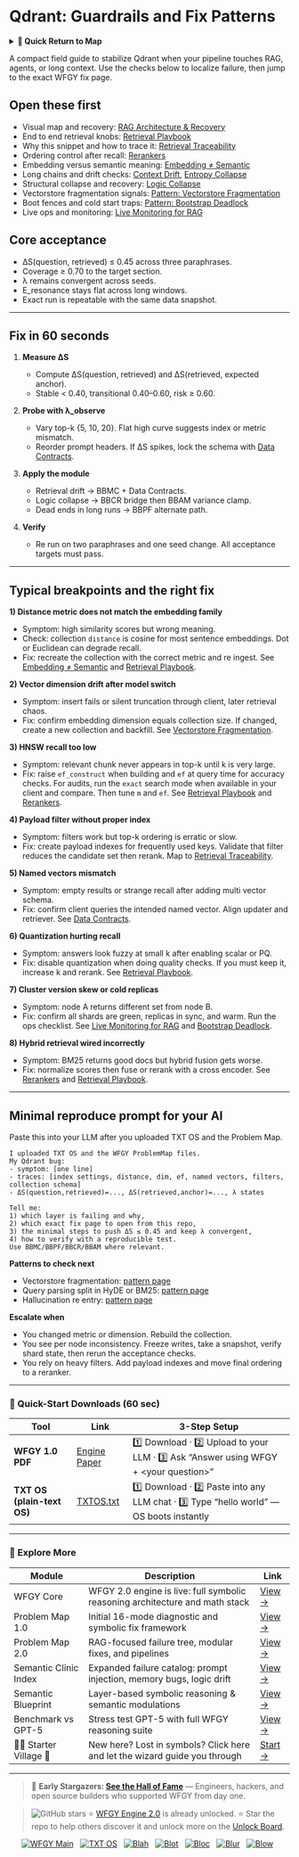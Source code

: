 # Qdrant: Guardrails and Fix Patterns

<details>
  <summary><strong>🧭 Quick Return to Map</strong></summary>

<br>

  > You are in a sub-page of **VectorDBs_and_Stores**.  
  > To reorient, go back here:  
  >
  > - [**VectorDBs_and_Stores** — vector indexes and storage backends](./README.md)  
  > - [**WFGY Global Fix Map** — main Emergency Room, 300+ structured fixes](../README.md)  
  > - [**WFGY Problem Map 1.0** — 16 reproducible failure modes](../../README.md)  
  >
  > Think of this page as a desk within a ward.  
  > If you need the full triage and all prescriptions, return to the Emergency Room lobby.
</details>


A compact field guide to stabilize Qdrant when your pipeline touches RAG, agents, or long context. Use the checks below to localize failure, then jump to the exact WFGY fix page.

## Open these first

* Visual map and recovery: [RAG Architecture & Recovery](https://github.com/onestardao/WFGY/blob/main/ProblemMap/rag-architecture-and-recovery.md)
* End to end retrieval knobs: [Retrieval Playbook](https://github.com/onestardao/WFGY/blob/main/ProblemMap/retrieval-playbook.md)
* Why this snippet and how to trace it: [Retrieval Traceability](https://github.com/onestardao/WFGY/blob/main/ProblemMap/retrieval-traceability.md)
* Ordering control after recall: [Rerankers](https://github.com/onestardao/WFGY/blob/main/ProblemMap/rerankers.md)
* Embedding versus semantic meaning: [Embedding ≠ Semantic](https://github.com/onestardao/WFGY/blob/main/ProblemMap/embedding-vs-semantic.md)
* Long chains and drift checks: [Context Drift](https://github.com/onestardao/WFGY/blob/main/ProblemMap/context-drift.md), [Entropy Collapse](https://github.com/onestardao/WFGY/blob/main/ProblemMap/entropy-collapse.md)
* Structural collapse and recovery: [Logic Collapse](https://github.com/onestardao/WFGY/blob/main/ProblemMap/logic-collapse.md)
* Vectorstore fragmentation signals: [Pattern: Vectorstore Fragmentation](https://github.com/onestardao/WFGY/blob/main/ProblemMap/patterns/pattern_vectorstore_fragmentation.md)
* Boot fences and cold start traps: [Pattern: Bootstrap Deadlock](https://github.com/onestardao/WFGY/blob/main/ProblemMap/patterns/pattern_bootstrap_deadlock.md)
* Live ops and monitoring: [Live Monitoring for RAG](https://github.com/onestardao/WFGY/blob/main/ProblemMap/ops/live_monitoring_rag.md)

## Core acceptance

* ΔS(question, retrieved) ≤ 0.45 across three paraphrases.
* Coverage ≥ 0.70 to the target section.
* λ remains convergent across seeds.
* E\_resonance stays flat across long windows.
* Exact run is repeatable with the same data snapshot.

---

## Fix in 60 seconds

1. **Measure ΔS**

   * Compute ΔS(question, retrieved) and ΔS(retrieved, expected anchor).
   * Stable < 0.40, transitional 0.40–0.60, risk ≥ 0.60.

2. **Probe with λ\_observe**

   * Vary top-k {5, 10, 20}. Flat high curve suggests index or metric mismatch.
   * Reorder prompt headers. If ΔS spikes, lock the schema with [Data Contracts](https://github.com/onestardao/WFGY/blob/main/ProblemMap/data-contracts.md).

3. **Apply the module**

   * Retrieval drift → BBMC + Data Contracts.
   * Logic collapse → BBCR bridge then BBAM variance clamp.
   * Dead ends in long runs → BBPF alternate path.

4. **Verify**

   * Re run on two paraphrases and one seed change. All acceptance targets must pass.

---

## Typical breakpoints and the right fix

**1) Distance metric does not match the embedding family**

* Symptom: high similarity scores but wrong meaning.
* Check: collection `distance` is cosine for most sentence embeddings. Dot or Euclidean can degrade recall.
* Fix: recreate the collection with the correct metric and re ingest. See [Embedding ≠ Semantic](https://github.com/onestardao/WFGY/blob/main/ProblemMap/embedding-vs-semantic.md) and [Retrieval Playbook](https://github.com/onestardao/WFGY/blob/main/ProblemMap/retrieval-playbook.md).

**2) Vector dimension drift after model switch**

* Symptom: insert fails or silent truncation through client, later retrieval chaos.
* Fix: confirm embedding dimension equals collection size. If changed, create a new collection and backfill. See [Vectorstore Fragmentation](https://github.com/onestardao/WFGY/blob/main/ProblemMap/patterns/pattern_vectorstore_fragmentation.md).

**3) HNSW recall too low**

* Symptom: relevant chunk never appears in top-k until k is very large.
* Fix: raise `ef_construct` when building and `ef` at query time for accuracy checks. For audits, run the `exact` search mode when available in your client and compare. Then tune `m` and `ef`. See [Retrieval Playbook](https://github.com/onestardao/WFGY/blob/main/ProblemMap/retrieval-playbook.md) and [Rerankers](https://github.com/onestardao/WFGY/blob/main/ProblemMap/rerankers.md).

**4) Payload filter without proper index**

* Symptom: filters work but top-k ordering is erratic or slow.
* Fix: create payload indexes for frequently used keys. Validate that filter reduces the candidate set then rerank. Map to [Retrieval Traceability](https://github.com/onestardao/WFGY/blob/main/ProblemMap/retrieval-traceability.md).

**5) Named vectors mismatch**

* Symptom: empty results or strange recall after adding multi vector schema.
* Fix: confirm client queries the intended named vector. Align updater and retriever. See [Data Contracts](https://github.com/onestardao/WFGY/blob/main/ProblemMap/data-contracts.md).

**6) Quantization hurting recall**

* Symptom: answers look fuzzy at small k after enabling scalar or PQ.
* Fix: disable quantization when doing quality checks. If you must keep it, increase k and rerank. See [Retrieval Playbook](https://github.com/onestardao/WFGY/blob/main/ProblemMap/retrieval-playbook.md).

**7) Cluster version skew or cold replicas**

* Symptom: node A returns different set from node B.
* Fix: confirm all shards are green, replicas in sync, and warm. Run the ops checklist. See [Live Monitoring for RAG](https://github.com/onestardao/WFGY/blob/main/ProblemMap/ops/live_monitoring_rag.md) and [Bootstrap Deadlock](https://github.com/onestardao/WFGY/blob/main/ProblemMap/patterns/pattern_bootstrap_deadlock.md).

**8) Hybrid retrieval wired incorrectly**

* Symptom: BM25 returns good docs but hybrid fusion gets worse.
* Fix: normalize scores then fuse or rerank with a cross encoder. See [Rerankers](https://github.com/onestardao/WFGY/blob/main/ProblemMap/rerankers.md) and [Retrieval Playbook](https://github.com/onestardao/WFGY/blob/main/ProblemMap/retrieval-playbook.md).

---

## Minimal reproduce prompt for your AI

Paste this into your LLM after you uploaded TXT OS and the Problem Map.

```
I uploaded TXT OS and the WFGY ProblemMap files.
My Qdrant bug:
- symptom: [one line]
- traces: [index settings, distance, dim, ef, named vectors, filters, collection schema]
- ΔS(question,retrieved)=..., ΔS(retrieved,anchor)=..., λ states

Tell me:
1) which layer is failing and why,
2) which exact fix page to open from this repo,
3) the minimal steps to push ΔS ≤ 0.45 and keep λ convergent,
4) how to verify with a reproducible test.
Use BBMC/BBPF/BBCR/BBAM where relevant.
```

**Patterns to check next**

* Vectorstore fragmentation: [pattern page](https://github.com/onestardao/WFGY/blob/main/ProblemMap/patterns/pattern_vectorstore_fragmentation.md)
* Query parsing split in HyDE or BM25: [pattern page](https://github.com/onestardao/WFGY/blob/main/ProblemMap/patterns/pattern_query_parsing_split.md)
* Hallucination re entry: [pattern page](https://github.com/onestardao/WFGY/blob/main/ProblemMap/patterns/pattern_hallucination_reentry.md)

**Escalate when**

* You changed metric or dimension. Rebuild the collection.
* You see per node inconsistency. Freeze writes, take a snapshot, verify shard state, then rerun the acceptance checks.
* You rely on heavy filters. Add payload indexes and move final ordering to a reranker.

---

### 🔗 Quick-Start Downloads (60 sec)

| Tool                       | Link                                                                                                                                       | 3-Step Setup                                                                             |
| -------------------------- | ------------------------------------------------------------------------------------------------------------------------------------------ | ---------------------------------------------------------------------------------------- |
| **WFGY 1.0 PDF**           | [Engine Paper](https://github.com/onestardao/WFGY/blob/main/I_am_not_lizardman/WFGY_All_Principles_Return_to_One_v1.0_PSBigBig_Public.pdf) | 1️⃣ Download · 2️⃣ Upload to your LLM · 3️⃣ Ask “Answer using WFGY + \<your question>”   |
| **TXT OS (plain-text OS)** | [TXTOS.txt](https://github.com/onestardao/WFGY/blob/main/OS/TXTOS.txt)                                                                     | 1️⃣ Download · 2️⃣ Paste into any LLM chat · 3️⃣ Type “hello world” — OS boots instantly |

---

### 🧭 Explore More

| Module                   | Description                                                                  | Link                                                                                               |
| ------------------------ | ---------------------------------------------------------------------------- | -------------------------------------------------------------------------------------------------- |
| WFGY Core                | WFGY 2.0 engine is live: full symbolic reasoning architecture and math stack | [View →](https://github.com/onestardao/WFGY/tree/main/core/README.md)                              |
| Problem Map 1.0          | Initial 16-mode diagnostic and symbolic fix framework                        | [View →](https://github.com/onestardao/WFGY/tree/main/ProblemMap/README.md)                        |
| Problem Map 2.0          | RAG-focused failure tree, modular fixes, and pipelines                       | [View →](https://github.com/onestardao/WFGY/blob/main/ProblemMap/rag-architecture-and-recovery.md) |
| Semantic Clinic Index    | Expanded failure catalog: prompt injection, memory bugs, logic drift         | [View →](https://github.com/onestardao/WFGY/blob/main/ProblemMap/SemanticClinicIndex.md)           |
| Semantic Blueprint       | Layer-based symbolic reasoning & semantic modulations                        | [View →](https://github.com/onestardao/WFGY/tree/main/SemanticBlueprint/README.md)                 |
| Benchmark vs GPT-5       | Stress test GPT-5 with full WFGY reasoning suite                             | [View →](https://github.com/onestardao/WFGY/tree/main/benchmarks/benchmark-vs-gpt5/README.md)      |
| 🧙‍♂️ Starter Village 🏡 | New here? Lost in symbols? Click here and let the wizard guide you through   | [Start →](https://github.com/onestardao/WFGY/blob/main/StarterVillage/README.md)                   |

---

> 👑 **Early Stargazers: [See the Hall of Fame](https://github.com/onestardao/WFGY/tree/main/stargazers)** —
> Engineers, hackers, and open source builders who supported WFGY from day one.

> <img src="https://img.shields.io/github/stars/onestardao/WFGY?style=social" alt="GitHub stars"> ⭐ [WFGY Engine 2.0](https://github.com/onestardao/WFGY/blob/main/core/README.md) is already unlocked. ⭐ Star the repo to help others discover it and unlock more on the [Unlock Board](https://github.com/onestardao/WFGY/blob/main/STAR_UNLOCKS.md).

<div align="center">

[![WFGY Main](https://img.shields.io/badge/WFGY-Main-red?style=flat-square)](https://github.com/onestardao/WFGY)
 
[![TXT OS](https://img.shields.io/badge/TXT%20OS-Reasoning%20OS-orange?style=flat-square)](https://github.com/onestardao/WFGY/tree/main/OS)
 
[![Blah](https://img.shields.io/badge/Blah-Semantic%20Embed-yellow?style=flat-square)](https://github.com/onestardao/WFGY/tree/main/OS/BlahBlahBlah)
 
[![Blot](https://img.shields.io/badge/Blot-Persona%20Core-green?style=flat-square)](https://github.com/onestardao/WFGY/tree/main/OS/BlotBlotBlot)
 
[![Bloc](https://img.shields.io/badge/Bloc-Reasoning%20Compiler-blue?style=flat-square)](https://github.com/onestardao/WFGY/tree/main/OS/BlocBlocBloc)
 
[![Blur](https://img.shields.io/badge/Blur-Text2Image%20Engine-navy?style=flat-square)](https://github.com/onestardao/WFGY/tree/main/OS/BlurBlurBlur)
 
[![Blow](https://img.shields.io/badge/Blow-Game%20Logic-purple?style=flat-square)](https://github.com/onestardao/WFGY/tree/main/OS/BlowBlowBlow)
 

</div>
